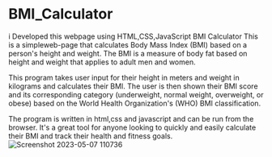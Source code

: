 # BMI_Calculator
i Developed this webpage using HTML,CSS,JavaScript
BMI Calculator
This is a simpleweb-page that calculates Body Mass Index (BMI) based on a person's height and weight. The BMI is a measure of body fat based on height and weight that applies to adult men and women.

This program takes user input for their height in meters and weight in kilograms and calculates their BMI. The user is then shown their BMI score and its corresponding category (underweight, normal weight, overweight, or obese) based on the World Health Organization's (WHO) BMI classification.

The program is written in html,css and javascript and can be run from the browser. It's a great tool for anyone looking to quickly and easily calculate their BMI and track their health and fitness goals.
![Screenshot 2023-05-07 110736](https://user-images.githubusercontent.com/80308317/236659778-65729d02-d976-4143-b809-d3ad4fe74044.png)
